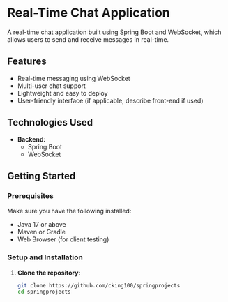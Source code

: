 # Real-Time Chat Application

A real-time chat application built using Spring Boot and WebSocket, which allows users to send and receive messages in real-time.

## Features

- Real-time messaging using WebSocket
- Multi-user chat support
- Lightweight and easy to deploy
- User-friendly interface (if applicable, describe front-end if used)

## Technologies Used

- **Backend:**
  - Spring Boot
  - WebSocket
  

## Getting Started

### Prerequisites

Make sure you have the following installed:

- Java 17 or above
- Maven or Gradle
- Web Browser (for client testing)

### Setup and Installation

1. **Clone the repository:**
   ```bash
   git clone https://github.com/cking100/springprojects
   cd springprojects
